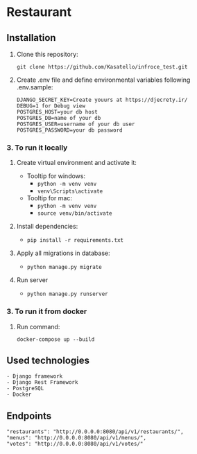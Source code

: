 # Restaurant

## Installation
1. Clone this repository:

    ```
    git clone https://github.com/Kasatello/infroce_test.git
    ```
 2. Create .env file and define environmental variables following .env.sample:
    ```
    DJANGO_SECRET_KEY=Create youurs at https://djecrety.ir/
    DEBUG=1 for Debug view
    POSTGRES_HOST=your db host
    POSTGRES_DB=name of your db
    POSTGRES_USER=username of your db user
    POSTGRES_PASSWORD=your db password
    ```
 ### 3. To run it locally
1. Create virtual environment and activate it:
   * Tooltip for windows:
     - ```python -m venv venv``` 
     - ```venv\Scripts\activate```
   * Tooltip for mac:
     - ```python -m venv venv```
     - ```source venv/bin/activate```

2. Install dependencies:
    - ```pip install -r requirements.txt```
3. Apply all migrations in database:
   - ```python manage.py migrate```
4. Run server
   - ```python manage.py runserver```

### 3. To run it from docker
1. Run command:
      ```
      docker-compose up --build
      ```

## Used technologies
    - Django framework
    - Django Rest Framework
    - PostgreSQL
    - Docker

## Endpoints
    "restaurants": "http://0.0.0.0:8080/api/v1/restaurants/",
    "menus": "http://0.0.0.0:8080/api/v1/menus/",
    "votes": "http://0.0.0.0:8080/api/v1/votes/"

